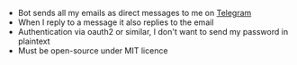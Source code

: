 - Bot sends all my emails as direct messages to me on [Telegram](https://telegram.org)
- When I reply to a message it also replies to the email
- Authentication via oauth2 or similar, I don't want to send my password in plaintext
- Must be open-source under MIT licence
